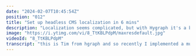 ```yaml
---
date: "2024-02-07T10:45:54Z"
position: "012"
title: "Set up headless CMS localization in 6 mins"
description: "Localization seems complicated, but with Hygraph it's a breeze to set up. In this video of the CMS Feature Ninja, Tim Benniks shows off how to set up multiple languages for assets and regular models in 6 minutes!\n\n\n#i18n #headlesscms #localization"
image: "https://i.ytimg.com/vi/8_TtKBLPdpM/maxresdefault.jpg"
videoId: "8_TtKBLPdpM"
transcript: "this is Tim from hgraph and so recently I implemented a multilanguage project with hgraph and I thought it would be complicated to do but it wasn't at all so here's a video of all the steps I took to make this work in hgraph let's go into the browser so this is my little example project and to be able to add another language we actually go to our project settings locals and then we just start typing so I've now added Fringe here and when you add a language there's two little things you have to think about first of all if you want three or four or five languages you need to upgrade your account to a bait account but then there's one other one when you actually go to your permissions it could be that the permissions are set up for just that one or two locals that you have and if you have more locals that don't are not included in the permissions you cannot see them or query them and you can see here for me it's all local it's out of the box right but you could actually do this this so now I can only query English for example of course we want to query all of them so here we go and I have also set up draft and published this is just kind of like one permission to rule them all just for demo purposes all right this is added so what I want to make is actually a little meme collection like a little database full of a few memes so let's start with one and memes are images generally so let me just grab um an image that I created with one of those fun meme generators and it's basically just the Change My Mind One and it says graphql is the best um so let's edit this one because we've uploaded the English version now and you can see here on the right there's actually French because we've added that language Let add that localization and now I get to upload my French version all right so now we have one asset for two languages and these two languages have their their own have each a media item but it's one asset so of course now that if you want to show this in let's say an API output we could query just the assets but actually I want a little database right so um let's go to the schema oh let's save it first of course and you can see you can actually save all of the local locals here let's go to the schema and add a meme model and so the meme model actually has a title and an image let's keep it simple for now so let's just add the title and as you can see here on the bottom there is this localized Field property here because you could build a schema that a few fields are not localized like an ID or a slug or whatever you want and then others are localizable because you have to write some copy for example or select an image right so now we have the title it is localizable now we scroll down we're going to add an image so an asset picker just call it image all right and so you're not seeing me clicking a checkbox here for localizing because what this actually is it's a you can see it here it's a two-way reference which means an image asset is a model on its own right you can see that here on the top there's an asset model for the system so this is actually a reference field and we're not localizing the reference field we're actually localizing the asset itself but we just did that in the step before all right so this is now saved and so let's add some content so let's add our first Meme and um it was called change my mind and so let's add our French version here and I went to Google Translate because typing and speaking French are two different skills right we have all the the commas and apostrophes and all the complicated stuff so I'm just going to copy paste this stuff right so change my mind two languages and now let's grab our image that's also already set up for two languages so let's save and publish this one French English and whatever is non-localized sure and now we have our base done so the next thing that we have to do is actually query this thing and so let's just go to the API playground because that's how easy it is to query stuff with high graph you don't really have to know graphql that well because you can just make your query here visually so um let's go we want all memes sure and and let's see we want for the local French and what do I want well let's query the local itself let's get the title and then let's get the image and for the image I need let's see what do we have just a URL sure that's clear so now you can see my title is French um what I can also do here is actually say give me English and now now we have the English version well let's check if that image is actually the English one now there we go that's the English version and so this one this is just a simple query in here you wouldn't probably do this in code this way because you don't want to hard code this we actually want a variable so let's build that right let's call this Meme and what we want is actually oh is a local as a variable from your query because your app knows what language you are in right let's call this local and it has to be the local type and actually when you do it with a variable what it wants is this this could be an array and so we can do local in here and so now essentially we can say give this to me in French and English if we wanted to so we can add a query variable here now local and what we want for this one is let's go with English you see it also gives you French oh we have to do double quotes and let's hit it here's my English version and if we do French now I have my French version and you can actually see that the image is the local as well if we just add local to the image you can see that as well and so now this query you can just paste it into your code whatever graphql language you're using or the way you call graphql you can just add this as a variable and you're ready to rock and you know what this wasn't that complex actually and there's a bunch of other little things you can do with localization like without giving the local getting all the versions and all that stuff but that's not for this video um I will put a link in the description to our documentation that has all of that stuff and so if you have questions about this or you want to try it out or talk to us about it join us at slack. hyra.com and there you can talk about everything learn things um join our community anyways um happy coding cheers"
---
```


